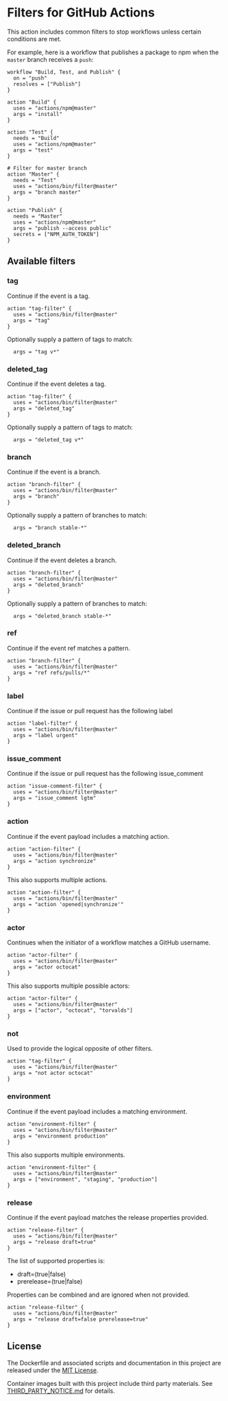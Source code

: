 # Filters for GitHub Actions

This action includes common filters to stop workflows unless certain conditions are met.

For example, here is a workflow that publishes a package to npm when the `master` branch receives a `push`:

```workflow
workflow "Build, Test, and Publish" {
  on = "push"
  resolves = ["Publish"]
}

action "Build" {
  uses = "actions/npm@master"
  args = "install"
}

action "Test" {
  needs = "Build"
  uses = "actions/npm@master"
  args = "test"
}

# Filter for master branch
action "Master" {
  needs = "Test"
  uses = "actions/bin/filter@master"
  args = "branch master"
}

action "Publish" {
  needs = "Master"
  uses = "actions/npm@master"
  args = "publish --access public"
  secrets = ["NPM_AUTH_TOKEN"]
}
```

## Available filters

### tag

Continue if the event is a tag.

```workflow
action "tag-filter" {
  uses = "actions/bin/filter@master"
  args = "tag"
}
```

Optionally supply a pattern of tags to match:

```workflow
  args = "tag v*"
```

### deleted_tag

Continue if the event deletes a tag.

```workflow
action "tag-filter" {
  uses = "actions/bin/filter@master"
  args = "deleted_tag"
}
```

Optionally supply a pattern of tags to match:

```workflow
  args = "deleted_tag v*"
```

### branch

Continue if the event is a branch.

```workflow
action "branch-filter" {
  uses = "actions/bin/filter@master"
  args = "branch"
}
```

Optionally supply a pattern of branches to match:

```workflow
  args = "branch stable-*"
```

### deleted_branch

Continue if the event deletes a branch.

```workflow
action "branch-filter" {
  uses = "actions/bin/filter@master"
  args = "deleted_branch"
}
```

Optionally supply a pattern of branches to match:

```workflow
  args = "deleted_branch stable-*"
```

### ref

Continue if the event ref matches a pattern.

```workflow
action "branch-filter" {
  uses = "actions/bin/filter@master"
  args = "ref refs/pulls/*"
}
```

### label

Continue if the issue or pull request has the following label

```workflow
action "label-filter" {
  uses = "actions/bin/filter@master"
  args = "label urgent"
}
```


### issue_comment

Continue if the issue or pull request has the following issue_comment

```workflow
action "issue-comment-filter" {
  uses = "actions/bin/filter@master"
  args = "issue_comment lgtm"
}
```


### action

Continue if the event payload includes a matching action.

```workflow
action "action-filter" {
  uses = "actions/bin/filter@master"
  args = "action synchronize"
}
```

This also supports multiple actions.

```workflow
action "action-filter" {
  uses = "actions/bin/filter@master"
  args = "action 'opened|synchronize'"
}
```

### actor

Continues when the initiator of a workflow matches a GitHub username.

```workflow
action "actor-filter" {
  uses = "actions/bin/filter@master"
  args = "actor octocat"
}
```

This also supports multiple possible actors:

```workflow
action "actor-filter" {
  uses = "actions/bin/filter@master"
  args = ["actor", "octocat", "torvalds"]
}
```

### not

Used to provide the logical opposite of other filters.

```workflow
action "tag-filter" {
  uses = "actions/bin/filter@master"
  args = "not actor octocat"
}
```

### environment

Continue if the event payload includes a matching environment.

```workflow
action "environment-filter" {
  uses = "actions/bin/filter@master"
  args = "environment production"
}
```

This also supports multiple environments.

```workflow
action "environment-filter" {
  uses = "actions/bin/filter@master"
  args = ["environment", "staging", "production"]
}
```

### release

Continue if the event payload matches the release properties provided.

```workflow
action "release-filter" {
  uses = "actions/bin/filter@master"
  args = "release draft=true"
}
```

The list of supported properties is:
* draft=(true|false)
* prerelease=(true|false)

Properties can be combined and are ignored when not provided.

```workflow
action "release-filter" {
  uses = "actions/bin/filter@master"
  args = "release draft=false prerelease=true"
}
```

## License

The Dockerfile and associated scripts and documentation in this project are released under the [MIT License](LICENSE).

Container images built with this project include third party materials. See [THIRD_PARTY_NOTICE.md](THIRD_PARTY_NOTICE.md) for details.
